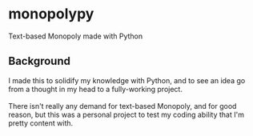 # monopolypy
Text-based Monopoly made with Python

## Background
I made this to solidify my knowledge with Python, and to see an idea go from a thought in my head to a fully-working project.<br><br>
There isn't really any demand for text-based Monopoly, and for good reason, but this was a personal project to test my coding ability that I'm pretty content with.
